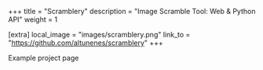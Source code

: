 +++
title = "Scramblery"
description = "Image Scramble Tool: Web & Python API"
weight = 1

[extra]
local_image = "images/scramblery.png"
link_to = "https://github.com/altunenes/scramblery"
+++

Example project page


